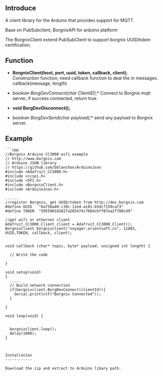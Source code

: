 Introduce
------------
A client library for the Arduino  that provides support for MQTT.  

Base on PubSubclient, BorgnixAPI for arduino platform

The BorgnixClient extend PubSubClient to support borgnix UUID/token certification.

Function
------------
- **BorgnixClient(host, port, uuid, token, callback, client);**  
Construction function, need callback function to deal the in messages.
  callback(message, length)

- **boolean BorgDevConnect(char* ClientID);**
Connect to Borgnix mqtt server, if success connected, return true.

- **void BorgDevDisconnect();**

- **boolean BorgDevSend(char* payload);**
send any payload to Borgnix server.

Example
------------


    ```cpp
    //Borgnix Arduino CC3000 wifi example
    // http://www.borgnix.com
    // Arduino JSON library
    // https://github.com/bblanchon/ArduinoJson
    #include <Adafruit_CC3000.h>
    #include <ccspi.h>
    #include <SPI.h>
    #include <BorgnixClient.h>
    #include <ArduinoJson.h>
    
    ......
    //register Borgnix, get UUID/token from http://dev.borgnix.com
    #define UUID   "6a758a40-c39c-11e4-ac01-b5dcf150caf3"
    #define TOKEN  "595590183827a285474c768dcbff07ea2f780cd9"
    
    //get wifi or ethernet client
    Adafruit_CC3000_Client client = Adafruit_CC3000_Client();
    BorgnixClient borgnixclient("voyager.orientsoft.cn", 11883, UUID,TOKEN, callback, client);
    
    
    void callback (char* topic, byte* payload, unsigned int length) {
    
      // Write the code
    
    }
    
    void setup(void)
    {
      .....
      // Build network connection
      if(borgnixclient.BorgDevConnect(clientId)){
        Serial.println(F("Borgnix Connected"));
      }
      
    }
  
    void loop(void) {
     
  
      borgnixclient.loop();
      delay(1000);
    }
```


Installation
------------

Download the zip and extract to Arduino libary path.




